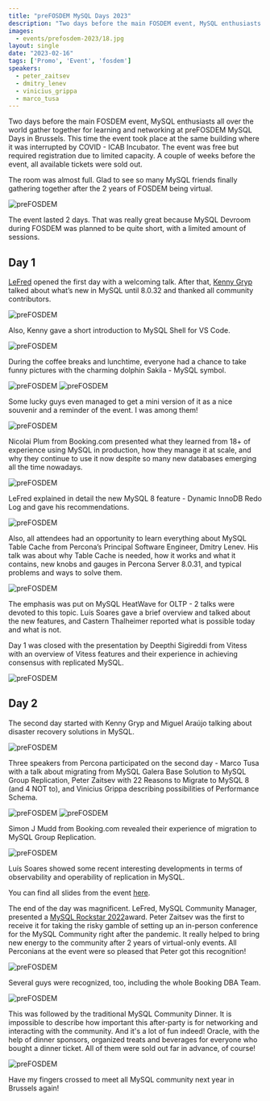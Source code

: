 ```yaml
---
title: "preFOSDEM MySQL Days 2023"
description: "Two days before the main FOSDEM event, MySQL enthusiasts all over the world gather together for learning and networking at preFOSDEM MySQL Days in Brussels."
images:
  - events/prefosdem-2023/18.jpg
layout: single
date: "2023-02-16"
tags: ['Promo', 'Event', 'fosdem']
speakers:
  - peter_zaitsev
  - dmitry_lenev
  - vinicius_grippa
  - marco_tusa
---
```

Two days before the main FOSDEM event, MySQL enthusiasts all over the world gather together for learning and networking at preFOSDEM MySQL Days in Brussels. This time the event took place at the same building where it was interrupted by COVID - ICAB Incubator. The event was free but required registration due to limited capacity. A couple of weeks before the event, all available tickets were sold out. 

The room was almost full. Glad to see so many MySQL friends finally gathering together after the 2 years of FOSDEM being virtual.

![preFOSDEM](/events/prefosdem-2023/1.jpg)

The event lasted 2 days. That was really great because MySQL Devroom during FOSDEM was planned to be quite short, with a limited amount of sessions. 

## Day 1

[LeFred](https://www.linkedin.com/in/freddescamps/) opened the first day with a welcoming talk. After that, [Kenny Gryp](https://www.linkedin.com/in/kgryp/) talked about what’s new in MySQL until 8.0.32 and thanked all community contributors. 

![preFOSDEM](/events/prefosdem-2023/2.jpg)

Also, Kenny gave a short introduction to MySQL Shell for VS Code. 

![preFOSDEM](/events/prefosdem-2023/3.jpg)

During the coffee breaks and lunchtime, everyone had a chance to take funny pictures with the charming dolphin Sakila - MySQL symbol.

![preFOSDEM](/events/prefosdem-2023/4.jpg)
![preFOSDEM](/events/prefosdem-2023/5.jpg)

Some lucky guys even managed to get a mini version of it as a nice souvenir and a reminder of the event. I was among them! 

![preFOSDEM](/events/prefosdem-2023/6.jpg)

Nicolai Plum from Booking.com presented what they learned from 18+ of experience using MySQL in production, how they manage it at scale, and why they continue to use it now despite so many new databases emerging all the time nowadays.

![preFOSDEM](/events/prefosdem-2023/7.jpg)

LeFred explained in detail the new MySQL 8 feature - Dynamic InnoDB Redo Log and gave his recommendations. 

![preFOSDEM](/events/prefosdem-2023/8.jpg)

Also, all attendees had an opportunity to learn everything about MySQL Table Cache from Percona’s Principal Software Engineer, Dmitry Lenev. His talk was about why Table Cache is needed, how it works and what it contains, new knobs and gauges in Percona Server 8.0.31, and typical problems and ways to solve them. 

![preFOSDEM](/events/prefosdem-2023/9.jpg)

The emphasis was put on MySQL HeatWave for OLTP - 2 talks were devoted to this topic. Luís Soares gave a brief overview and talked about the new features, and Castern Thalheimer reported what is possible today and what is not. 

Day 1 was closed with the presentation by Deepthi Sigireddi from Vitess with an overview of Vitess features and their experience in achieving consensus with replicated MySQL.

![preFOSDEM](/events/prefosdem-2023/10.jpg)

## Day 2

The second day started with Kenny Gryp and Miguel Araújo talking about disaster recovery solutions in MySQL. 

![preFOSDEM](/events/prefosdem-2023/11.jpg)

Three speakers from Percona participated on the second day - Marco Tusa with a talk about migrating from MySQL Galera Base Solution to MySQL Group Replication, Peter Zaitsev with 22 Reasons to Migrate to MySQL 8 (and 4 NOT to), and Vinicius Grippa describing possibilities of Performance Schema. 

![preFOSDEM](/events/prefosdem-2023/12.jpg)
![preFOSDEM](/events/prefosdem-2023/13.jpg)

Simon J Mudd from Booking.com revealed their experience of migration to MySQL Group Replication.

![preFOSDEM](/events/prefosdem-2023/14.jpg)

Luís Soares showed some recent interesting developments in terms of observability and operability of replication in MySQL.

You can find all slides from the event [here](https://www.mysql.com/news-and-events/events/prefosdem.html). 

The end of the day was magnificent. LeFred, MySQL Community Manager, presented a [MySQL Rockstar 2022](https://lefred.be/content/mysql-rockstars-2022/)award. Peter Zaitsev was the first to receive it for taking the risky gamble of setting up an in-person conference for the MySQL Community right after the pandemic. It really helped to bring new energy to the community after 2 years of virtual-only events. All Perconians at the event were so pleased that Peter got this recognition! 

![preFOSDEM](/events/prefosdem-2023/15.jpg)

Several guys were recognized, too, including the whole Booking DBA Team. 

![preFOSDEM](/events/prefosdem-2023/16.jpg)

This was followed by the traditional MySQL Community Dinner. It is impossible to describe how important this after-party is for networking and interacting with the community. And it's a lot of fun indeed! Oracle, with the help of dinner sponsors, organized treats and beverages for everyone who bought a dinner ticket. All of them were sold out far in advance, of course!

![preFOSDEM](/events/prefosdem-2023/17.jpg)

Have my fingers crossed to meet all MySQL community next year in Brussels again!

